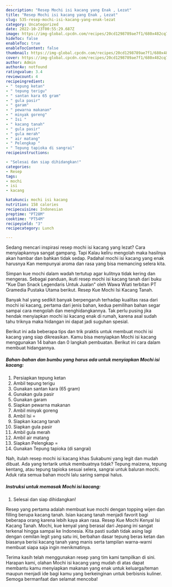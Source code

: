 ```yaml
---
description: "Resep Mochi isi kacang yang Enak , Lezat"
title: "Resep Mochi isi kacang yang Enak , Lezat"
slug: 535-resep-mochi-isi-kacang-yang-enak-lezat
category: Uncategorized
date: 2022-10-23T00:55:29.687Z
image: https://img-global.cpcdn.com/recipes/20cd1298789ae7f1/680x482cq70/mochi-isi-kacang-foto-resep-utama.jpg
hideToc: false
enableToc: true
enableTocContent: false
thumbnail: https://img-global.cpcdn.com/recipes/20cd1298789ae7f1/680x482cq70/mochi-isi-kacang-foto-resep-utama.jpg
cover: https://img-global.cpcdn.com/recipes/20cd1298789ae7f1/680x482cq70/mochi-isi-kacang-foto-resep-utama.jpg
author: Admin
authorAv: notfound
ratingvalue: 3.4
reviewcount: 4
recipeingredient:
- " tepung ketan"
- " tepung terigu"
- " santan kara 65 gram"
- " gula pasir"
- " garam"
- " pewarna makanan"
- " minyak goreng"
- " Isi "
- " kacang tanah"
- " gula pasir"
- " gula merah"
- " air matang"
- " Pelengkap "
- " Tepung tapioka di sangrai"
recipeinstructions:

- "Selesai dan siap dihidangkan!"
categories:
- Resep
tags:
- mochi
- isi
- kacang

katakunci: mochi isi kacang 
nutrition: 158 calories
recipecuisine: Indonesian
preptime: "PT28M"
cooktime: "PT54M"
recipeyield: "3"
recipecategory: Lunch

---
```



Sedang mencari inspirasi resep mochi isi kacang yang lezat? Cara menyiapkannya sangat gampang. Tapi Kalau keliru mengolah maka hasilnya akan hambar dan bahkan tidak sedap. Padahal mochi isi kacang yang enak harusnya Kan mempunyai aroma dan rasa yang bisa memancing selera kita.


Simpan kue mochi dalam wadah tertutup agar kulitnya tidak kering dan mengeras. Sebagai panduan, ikuti resep mochi isi kacang tanah dari buku &#34;Kue Dan Snack Legendaris Untuk Jualan&#34; oleh Wawa Wiati terbitan PT Gramedia Pustaka Utama berikut. Resep Kue Mochi Isi Kacang Tanah.

Banyak hal yang sedikit banyak berpengaruh terhadap kualitas rasa dari mochi isi kacang, pertama dari jenis bahan, kedua pemilihan bahan segar sampai cara mengolah dan menghidangkannya. Tak perlu pusing jika hendak menyiapkan mochi isi kacang enak di rumah, karena asal sudah tahu triknya maka hidangan ini dapat jadi suguhan spesial.


Berikut ini ada beberapa tips dan trik praktis untuk membuat mochi isi kacang yang siap dikreasikan. Kamu bisa menyiapkan Mochi isi kacang menggunakan 14 bahan dan 0 langkah pembuatan. Berikut ini cara dalam membuat hidangannya.

<!--inarticleads1-->

##### Bahan-bahan dan bumbu yang harus ada untuk menyiapkan Mochi isi kacang:

1. Persiapkan  tepung ketan
1. Ambil  tepung terigu
1. Gunakan  santan kara (65 gram)
1. Gunakan  gula pasir
1. Gunakan  garam
1. Siapkan  pewarna makanan
1. Ambil  minyak goreng
1. Ambil  Isi =
1. Siapkan  kacang tanah
1. Siapkan  gula pasir
1. Ambil  gula merah
1. Ambil  air matang
1. Siapkan  Pelengkap =
1. Gunakan  Tepung tapioka (di sangrai)


Nah, itulah resep mochi isi kacang khas Sukabumi yang legit dan mudah dibuat. Ada yang tertarik untuk membuatnya tidak? Tepung maizena, tepung kentang, atau tepung tapioka sesuai selera, sangrai untuk baluran mochi. Aduk rata semua bahan mochi lalu saring sampai halus. 

<!--inarticleads2-->

##### Instruksi untuk memasak Mochi isi kacang:


1. Selesai dan siap dihidangkan!

Resep yang pertama adalah membuat kue mochi dengan topping wijen dan filling berupa kacang tanah. Isian kacang tanah menjadi favorit bagi beberapa orang karena lebih kaya akan rasa. Resep Kue Mochi Kenyal Isi Kacang Tanah. Mochi, kue kenyal yang berasal dari Jepang ini sangat terkenal hingga sampai ke Indonesia. Kita pasti sudah tidak asing lagi dengan cemilan legit yang satu ini, berbahan dasar tepung beras ketan dan biasanya berisi kacang tanah yang manis serta tampilan warna-warni membuat siapa saja ingin menikmatinya. 

Terima kasih telah menggunakan resep yang tim kami tampilkan di sini. Harapan kami, olahan Mochi isi kacang yang mudah di atas dapat membantu kamu menyiapkan makanan yang enak untuk keluarga/teman maupun menjadi ide bagi kamu yang berkeinginan untuk berbisnis kuliner. Semoga bermanfaat dan selamat mencoba!
